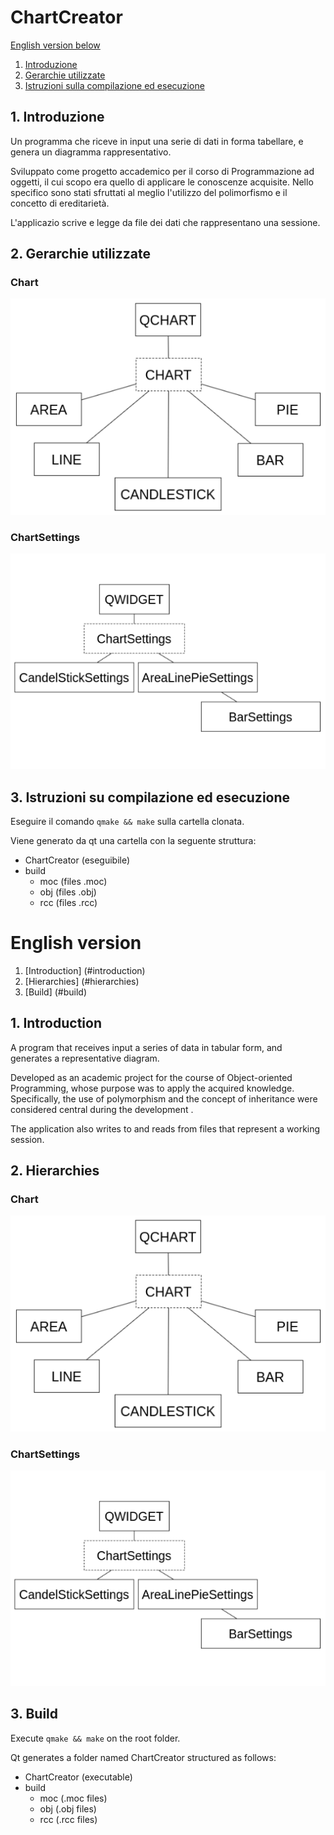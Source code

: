# ChartCreator

[English version below](#english-version)

1. [Introduzione](#introduzione)
2. [Gerarchie utilizzate](#gerarchie-utilizzate)
3. [Istruzioni sulla compilazione ed esecuzione](#istruzioni-su-compilazione-ed-esecuzione)

## 1. Introduzione

Un programma che riceve in input una serie di dati in forma tabellare, e genera un diagramma rappresentativo.

Sviluppato come progetto accademico per il corso di Programmazione ad oggetti, il cui scopo era quello di applicare le conoscenze acquisite. Nello specifico sono stati sfruttati al meglio l'utilizzo del polimorfismo e il concetto di ereditarietà.

L'applicazio scrive e legge da file dei dati che rappresentano una sessione.

## 2. Gerarchie utilizzate

### Chart

![Immagine della gerarchia chart](images/ChartsFamily.png "Gerarchia dei Charts")

### ChartSettings

![Immagine della gerarchia chart settings](images/ChartSettingsFamily.png "Gerarchia delle Chart Settings")

## 3. Istruzioni su compilazione ed esecuzione

Eseguire il comando `qmake && make` sulla cartella clonata.

Viene generato da qt una cartella con la seguente struttura:

- ChartCreator (eseguibile)
- build
  - moc (files .moc)
  - obj (files .obj)
  - rcc (files .rcc)

# English version

1. [Introduction] (#introduction)
2. [Hierarchies] (#hierarchies)
3. [Build] (#build)

## 1. Introduction

A program that receives input a series of data in tabular form, and generates a representative diagram.

Developed as an academic project for the course of Object-oriented Programming, whose purpose was to apply the acquired knowledge. Specifically, the use of polymorphism and the concept of inheritance were considered central during the development .

The application also writes to and reads from files that represent a working session.

## 2. Hierarchies

### Chart

![Chart hierarchy](images/ChartsFamily.png "Chart hierarchy")

### ChartSettings

![Chart settings hierarchy](images/ChartSettingsFamily.png "Chart settings hierarchy")

## 3. Build

Execute `qmake && make` on the root folder.

Qt generates a folder named ChartCreator structured as follows:

- ChartCreator (executable)
- build
  - moc (.moc files)
  - obj (.obj files)
  - rcc (.rcc files)
